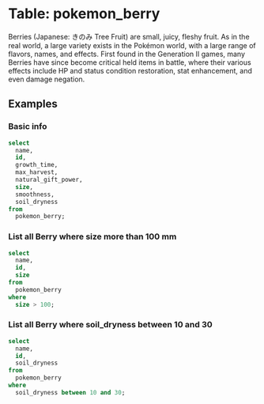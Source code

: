 # Table: pokemon_berry

Berries (Japanese: きのみ Tree Fruit) are small, juicy, fleshy fruit. As in the real world, a large variety exists in the Pokémon world, with a large range of flavors, names, and effects. First found in the Generation II games, many Berries have since become critical held items in battle, where their various effects include HP and status condition restoration, stat enhancement, and even damage negation.

## Examples

### Basic info

```sql
select
  name,
  id, 
  growth_time,
  max_harvest,
  natural_gift_power,
  size,
  smoothness,
  soil_dryness
from 
  pokemon_berry;
```

### List all Berry where size more than 100 mm

```sql
select
  name,
  id,
  size
from
  pokemon_berry
where
  size > 100;
```

### List all Berry where soil_dryness between 10 and 30

```sql
select
  name,
  id,
  soil_dryness
from
  pokemon_berry
where 
  soil_dryness between 10 and 30;
```
